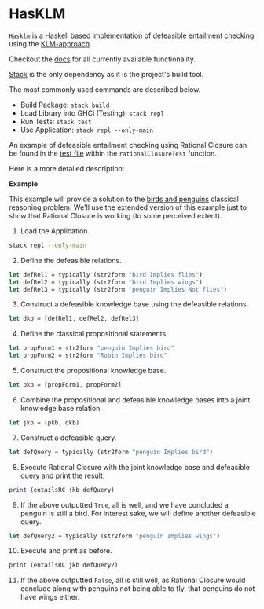 # HasKLM

`Hasklm` is a Haskell based implementation of defeasible entailment checking using the [KLM-approach](https://open.uct.ac.za/handle/11427/32743?show=full).

Checkout the [docs](https://github.com/aidanjbailey/hasklm/tree/master/docs) for all currently available functionality.

[Stack](https://docs.haskellstack.org/en/stable/README/) is the only dependency as it is the project's build tool.

The most commonly used commands are described below.

- Build Package: `stack build`
- Load Library into GHCi (Testing): `stack repl`
- Run Tests: `stack test`
- Use Application: `stack repl --only-main`

An example of defeasible entailment checking using Rational Closure can be found in the [test file](https://github.com/aidanjbailey/hasklm/blob/master/test/MyLibTest.hs) within the `rationalClosureTest` function.

Here is a more detailed description:

**Example**

This example will provide a solution to the [birds and penguins](https://projects.cs.uct.ac.za/honsproj/cgi-bin/view/2019/morris_ross.zip/images/comic-penguins-strip.png) classical reasoning problem.
We'll use the extended version of this example just to show that Rational Closure is working (to some perceived extent).

1. Load the Application.

```sh
stack repl --only-main
```

2. Define the defeasible relations.

```haskell
let defRel1 = typically (str2form "bird Implies flies")
let defRel2 = typically (str2form "bird Implies wings")
let defRel3 = typically (str2form "penguin Implies Not flies")
```

3. Construct a defeasible knowledge base using the defeasible relations.

```haskell
let dkb = [defRel1, defRel2, defRel3]
```

4. Define the classical propositional statements.

```haskell
let propForm1 = str2form "penguin Implies bird"
let propForm2 = str2form "Robin Implies bird"
```

5. Construct the propositional knowledge base.

```haskell
let pkb = [propForm1, propForm2]
```

6. Combine the propositional and defeasible knowledge bases into a joint knowledge base relation.

```haskell
let jkb = (pkb, dkb)
```

7. Construct a defeasible query.

```haskell
let defQuery = typically (str2form "penguin Implies bird")
```

8. Execute Rational Closure with the joint knowledge base and defeasible query and print the result.

```haskell
print (entailsRC jkb defQuery)
```

9. If the above outputted `True`, all is well, and we have concluded a penguin is still a bird. For interest sake, we will define another defeasible query.

```haskell
let defQuery2 = typically (str2form "penguin Implies wings")
```

10. Execute and print as before.

```haskell
print (entailsRC jkb defQuery2)
```

11. If the above outputted `False`, all is still well, as Rational Closure would conclude along with penguins not being able to fly, that penguins do not have wings either.
